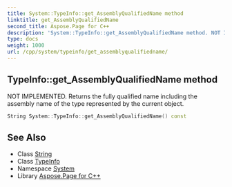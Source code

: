 ```yaml
---
title: System::TypeInfo::get_AssemblyQualifiedName method
linktitle: get_AssemblyQualifiedName
second_title: Aspose.Page for C++
description: 'System::TypeInfo::get_AssemblyQualifiedName method. NOT IMPLEMENTED. Returns the fully qualified name including the assembly name of the type represented by the current object in C++.'
type: docs
weight: 1000
url: /cpp/system/typeinfo/get_assemblyqualifiedname/
---
```

## TypeInfo::get_AssemblyQualifiedName method


NOT IMPLEMENTED. Returns the fully qualified name including the assembly name of the type represented by the current object.

```cpp
String System::TypeInfo::get_AssemblyQualifiedName() const
```

## See Also

* Class [String](../../string/)
* Class [TypeInfo](../)
* Namespace [System](../../)
* Library [Aspose.Page for C++](../../../)
